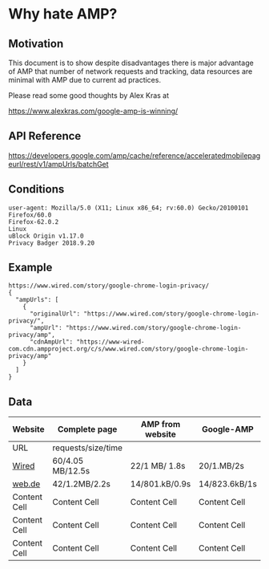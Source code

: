 # Why hate AMP?

## Motivation

This document is to show despite disadvantages there is major advantage of AMP that number of network requests and tracking, data resources are minimal with AMP due to current ad practices.

Please read some good thoughts by Alex Kras at

https://www.alexkras.com/google-amp-is-winning/

## API Reference

https://developers.google.com/amp/cache/reference/acceleratedmobilepageurl/rest/v1/ampUrls/batchGet

## Conditions

```
user-agent: Mozilla/5.0 (X11; Linux x86_64; rv:60.0) Gecko/20100101 Firefox/60.0
Firefox-62.0.2
Linux 
uBlock Origin v1.17.0
Privacy Badger 2018.9.20
```


## Example

```
https://www.wired.com/story/google-chrome-login-privacy/
{
  "ampUrls": [
    {
      "originalUrl": "https://www.wired.com/story/google-chrome-login-privacy/",
      "ampUrl": "https://www.wired.com/story/google-chrome-login-privacy/amp",
      "cdnAmpUrl": "https://www-wired-com.cdn.ampproject.org/c/s/www.wired.com/story/google-chrome-login-privacy/amp"
    }
  ]
}
```

## Data


| Website       | Complete page    | AMP from website  | Google-AMP | 
| ------------- | ------------- | -------------      | ------------- | 
| URL           |               requests/size/time                        |
| [Wired](https://www.wired.com/story/google-chrome-login-privacy/) | 60/4.05 MB/12.5s | 22/1 MB/ 1.8s       |  20/1.MB/2s  |
| [web.de](https://web.de/magazine/politik/premierministerin-jacinda-ardern-neuseelands-firstbaby-feiert-premiere-un-vollversammlung-33180342#.homepage.channel2_0_Panorama.Baby%20stiehlt%20allen%20die%20Show.1)  | 42/1.2MB/2.2s  | 14/801.kB/0.9s        | 14/823.6kB/1s  |
| Content Cell  | Content Cell  | Content Cell       | Content Cell  |
| Content Cell  | Content Cell  | Content Cell       | Content Cell  |
| Content Cell  | Content Cell  | Content Cell       | Content Cell  |

